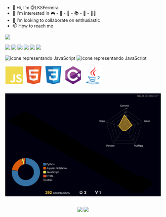 - 👋 Hi, I’m @LKSFerreira
- 👀 I'm interested in 🎮 - 🔭 - 🔬 - 📚 - 🤖 - 👨‍💻
- 💞️ I’m looking to collaborate on enthusiastic
- 📫 How to reach me

<a href="https://visitorbadge.io/status?path=lksferreira"><img src="https://api.visitorbadge.io/api/visitors?path=lksferreira&label=Visitantes&labelColor=%2337d67a&countColor=%232ccce4" /></a>

<a href="https://www.youtube.com/channel/UCsQitD8Tk4sYxUpudTC5tvg" target="_blank"><img src="https://img.shields.io/youtube/channel/subscribers/UCsQitD8Tk4sYxUpudTC5tvg?label=Inscreva-se&style=social" target="_blank"></a>
<a href="https://twitter.com/LKS_S_Ferreira" target="_blank"><img src="https://img.shields.io/twitter/follow/LKS_S_Ferreira?style=social" target="_blank"></a>
<a href="https://www.twitch.tv/lksferreira" target="_blank"><img src="https://img.shields.io/twitch/status/lksferreira?label=LKS%20Ferreira&style=social" target="_blank"></a>
<a href="https://discord.gg/rYaRUp9pAB" target="_blank"><img src="https://img.shields.io/badge/Discord-7289DA?&style=flat&logo=discord&logoColor=white" target="_blank"></a>
<a href = "mailto:ferreira.s.lks@gmail.com"><img src="https://img.shields.io/badge/-Gmail-%23333?label=Lucas%20Ferreira&style=flat&logo=gmail&logoColor=red" target="_blank"></a>
<a href="https://www.linkedin.com/in/lucas-ferreira-developer" target="_blank"><img src="https://img.shields.io/badge/-LinkedIn-%230077B5?style=flat&logo=linkedin&logoColor=white" target="_blank"></a>

<div style="display: inline">
  <img align="center" alt="icone representando JavaScript" height="115" width="115" src="https://images.credly.com/size/680x680/images/00634f82-b07f-4bbd-a6bb-53de397fc3a6/image.png">
  <img align="center" alt="icone representando JavaScript" height="125" width="125" src="https://learn.microsoft.com/pt-br/media/learn/certification/badges/microsoft-certified-fundamentals-badge.svg">
</div>

<div style="display: inline_block"><br>
  <img align="center" alt="icone representando JavaScript" height="58" width="58" src="https://github.com/devicons/devicon/blob/master/icons/javascript/javascript-plain.svg">
  <img align="center" alt="icone representando HTML" height="60" width="60" src="https://github.com/devicons/devicon/blob/master/icons/html5/html5-original.svg">
  <img align="center" alt="icone representando CSS" height="60" width="60" src="https://github.com/devicons/devicon/blob/master/icons/css3/css3-original.svg">
  <img align="center" alt="icone representando Csharp" height="60" width="60" src="https://github.com/devicons/devicon/blob/master/icons/csharp/csharp-original.svg">
 <img align="center" alt="icone representando Java" height="60" width="60" src="https://github.com/devicons/devicon/blob/master/icons/java/java-original.svg">
</div>

  ##
![Status](./profile-3d-contrib/profile-night-rainbow.svg)
<div style="">
   <div align= "center"><br>
    <img src="https://github.com/LKSFerreira/LKSFerreira/blob/output/github-contribution-grid-snake-lks-neon.svg"/>
    <a href="http://www.github.com/LKSFerreira">
    <img src="https://github-readme-streak-stats.herokuapp.com?user=LKSFerreira&theme=vision-friendly-dark&hide_border=true&locale=pt_BR"/></a>     
</div>


